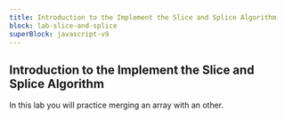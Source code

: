 ```yaml
---
title: Introduction to the Implement the Slice and Splice Algorithm
block: lab-slice-and-splice
superBlock: javascript-v9
---
```


## Introduction to the Implement the Slice and Splice Algorithm

In this lab you will practice merging an array with an other.
